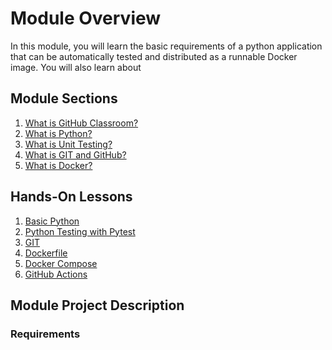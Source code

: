 # Module Overview 
In this module, you will learn the basic requirements of a python application that can be automatically tested and distributed 
as a runnable Docker image.  You will also learn about 

## Module Sections
1. [What is GitHub Classroom?](introduction_content/intro.md)
2. [What is Python?](introduction_content/python.md)
3. [What is Unit Testing?](introduction_content/unit_testing.md)
4. [What is GIT and GitHub?](introduction_content/git.md)
5. [What is Docker?](introduction_content/docker.md)

##  Hands-On Lessons
1. [Basic Python](lessons/python/python_basics.md) 
2. [Python Testing with Pytest](lessons/unit_testing/index.md)
3. [GIT](lessons/git/index.md)
4. [Dockerfile](lessons/dockerfile/index.md)
5. [Docker Compose](lessons/docker_compose/index.md)
6. [GitHub Actions](lessons/github_actions/index.md)

## Module Project Description
### Requirements




